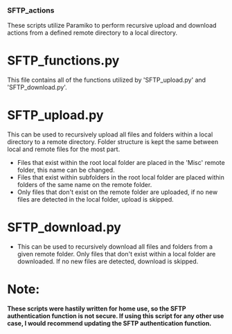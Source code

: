 ### SFTP_actions
These scripts utilize Paramiko to perform recursive upload and download actions from a defined remote directory to a local directory.

# SFTP_functions.py
This file contains all of the functions utilized by 'SFTP_upload.py' and 'SFTP_download.py'.

# SFTP_upload.py 
This can be used to recursively upload all files and folders within a local directory to a remote directory. Folder structure is kept the same between local and remote files for the most part. 

* Files that exist within the root local folder are placed in the 'Misc' remote folder, this name can be changed.
* Files that exist within subfolders in the root local folder are placed within folders of the same name on the remote folder.
* Only files that don't exist on the remote folder are uploaded, if no new files are detected in the local folder, upload is skipped.


# SFTP_download.py 
* This can be used to recursively download all files and folders from a given remote folder.
Only files that don't exist within a local folder are downloaded. If no new files are detected, download is skipped.

# Note:
**These scripts were hastily written for home use, so the SFTP authentication function is not secure. If using this script for any other use case, I would recommend updating the SFTP authentication function.**
